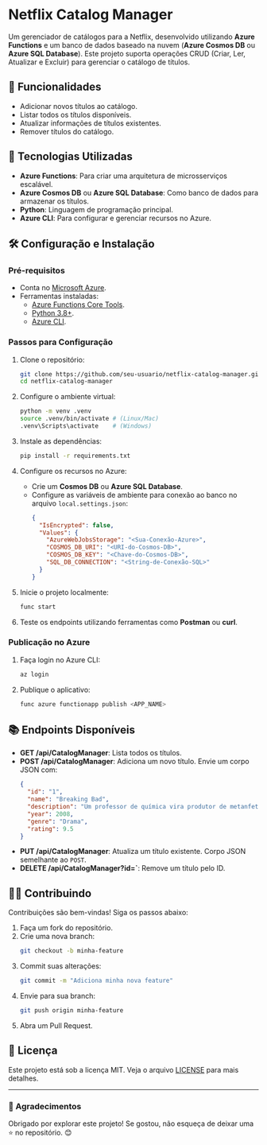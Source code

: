 # Netflix Catalog Manager

Um gerenciador de catálogos para a Netflix, desenvolvido utilizando **Azure Functions** e um banco de dados baseado na nuvem (**Azure Cosmos DB** ou **Azure SQL Database**). Este projeto suporta operações CRUD (Criar, Ler, Atualizar e Excluir) para gerenciar o catálogo de títulos.

## 🎯 Funcionalidades
- Adicionar novos títulos ao catálogo.
- Listar todos os títulos disponíveis.
- Atualizar informações de títulos existentes.
- Remover títulos do catálogo.

## 🚀 Tecnologias Utilizadas
- **Azure Functions**: Para criar uma arquitetura de microsserviços escalável.
- **Azure Cosmos DB** ou **Azure SQL Database**: Como banco de dados para armazenar os títulos.
- **Python**: Linguagem de programação principal.
- **Azure CLI**: Para configurar e gerenciar recursos no Azure.

## 🛠️ Configuração e Instalação

### Pré-requisitos
- Conta no [Microsoft Azure](https://azure.microsoft.com/).
- Ferramentas instaladas:
  - [Azure Functions Core Tools](https://learn.microsoft.com/azure/azure-functions/functions-run-local).
  - [Python 3.8+](https://www.python.org/downloads/).
  - [Azure CLI](https://learn.microsoft.com/cli/azure/install-azure-cli).

### Passos para Configuração

1. Clone o repositório:
   ```bash
   git clone https://github.com/seu-usuario/netflix-catalog-manager.git
   cd netflix-catalog-manager
   ```

2. Configure o ambiente virtual:
   ```bash
   python -m venv .venv
   source .venv/bin/activate # (Linux/Mac)
   .venv\Scripts\activate    # (Windows)
   ```

3. Instale as dependências:
   ```bash
   pip install -r requirements.txt
   ```

4. Configure os recursos no Azure:
   - Crie um **Cosmos DB** ou **Azure SQL Database**.
   - Configure as variáveis de ambiente para conexão ao banco no arquivo `local.settings.json`:
     ```json
     {
       "IsEncrypted": false,
       "Values": {
         "AzureWebJobsStorage": "<Sua-Conexão-Azure>",
         "COSMOS_DB_URI": "<URI-do-Cosmos-DB>",
         "COSMOS_DB_KEY": "<Chave-do-Cosmos-DB>",
         "SQL_DB_CONNECTION": "<String-de-Conexão-SQL>"
       }
     }
     ```

5. Inicie o projeto localmente:
   ```bash
   func start
   ```

6. Teste os endpoints utilizando ferramentas como **Postman** ou **curl**.

### Publicação no Azure
1. Faça login no Azure CLI:
   ```bash
   az login
   ```

2. Publique o aplicativo:
   ```bash
   func azure functionapp publish <APP_NAME>
   ```

## 📚 Endpoints Disponíveis
- **GET /api/CatalogManager**: Lista todos os títulos.
- **POST /api/CatalogManager**: Adiciona um novo título. Envie um corpo JSON com:
  ```json
  {
    "id": "1",
    "name": "Breaking Bad",
    "description": "Um professor de química vira produtor de metanfetamina.",
    "year": 2008,
    "genre": "Drama",
    "rating": 9.5
  }
  ```
- **PUT /api/CatalogManager**: Atualiza um título existente. Corpo JSON semelhante ao `POST`.
- **DELETE /api/CatalogManager?id=<ID>`**: Remove um título pelo ID.

## 🧑‍💻 Contribuindo
Contribuições são bem-vindas! Siga os passos abaixo:
1. Faça um fork do repositório.
2. Crie uma nova branch:
   ```bash
   git checkout -b minha-feature
   ```
3. Commit suas alterações:
   ```bash
   git commit -m "Adiciona minha nova feature"
   ```
4. Envie para sua branch:
   ```bash
   git push origin minha-feature
   ```
5. Abra um Pull Request.

## 📝 Licença
Este projeto está sob a licença MIT. Veja o arquivo [LICENSE](LICENSE) para mais detalhes.

---

### 🌟 Agradecimentos
Obrigado por explorar este projeto! Se gostou, não esqueça de deixar uma ⭐ no repositório. 😊
